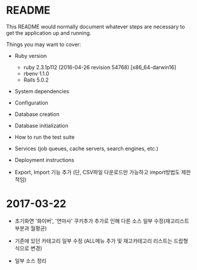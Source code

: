 # README

This README would normally document whatever steps are necessary to get the
application up and running.

Things you may want to cover:

* Ruby version
  - ruby 2.3.1p112 (2016-04-26 revision 54768) [x86_64-darwin16]
  - rbenv 1.1.0
  - Rails 5.0.2

* System dependencies

* Configuration

* Database creation

* Database initialization

* How to run the test suite

* Services (job queues, cache servers, search engines, etc.)

* Deployment instructions

* Export, Import 기능 추가
  (단, CSV파일 다운로드만 가능하고 import방법도 제한적임)

# 2017-03-22
* 초기화면 '화이버', '연마사' 쿠키추가
  추가로 인해 다른 소스 일부 수정(재고리스트부분과 월평균)

* 기존에 있던 카테고리 일부 수정
  (ALL메뉴 추가 및 재고카테고리 리스트는 드랍형식으로 변경)

* 일부 소스 정리
